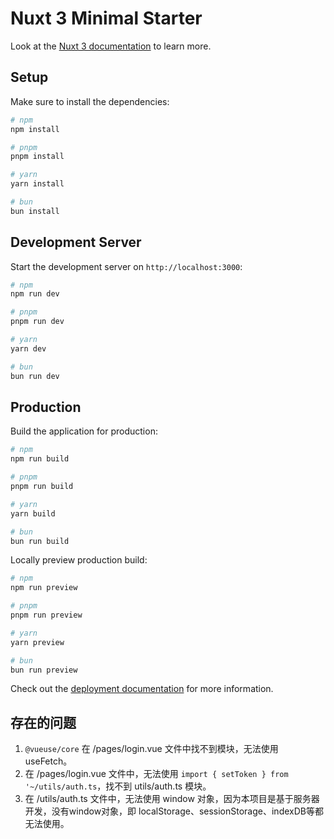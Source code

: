 # Nuxt 3 Minimal Starter

Look at the [Nuxt 3 documentation](https://nuxt.com/docs/getting-started/introduction) to learn more.

## Setup

Make sure to install the dependencies:

```bash
# npm
npm install

# pnpm
pnpm install

# yarn
yarn install

# bun
bun install
```

## Development Server

Start the development server on `http://localhost:3000`:

```bash
# npm
npm run dev

# pnpm
pnpm run dev

# yarn
yarn dev

# bun
bun run dev
```

## Production

Build the application for production:

```bash
# npm
npm run build

# pnpm
pnpm run build

# yarn
yarn build

# bun
bun run build
```

Locally preview production build:

```bash
# npm
npm run preview

# pnpm
pnpm run preview

# yarn
yarn preview

# bun
bun run preview
```

Check out the [deployment documentation](https://nuxt.com/docs/getting-started/deployment) for more information.

## 存在的问题
1. `@vueuse/core` 在 /pages/login.vue 文件中找不到模块，无法使用 useFetch。
2. 在 /pages/login.vue 文件中，无法使用 `import { setToken } from '~/utils/auth.ts`，找不到 utils/auth.ts 模块。
3. 在 /utils/auth.ts 文件中，无法使用 window 对象，因为本项目是基于服务器开发，没有window对象，即 localStorage、sessionStorage、indexDB等都无法使用。